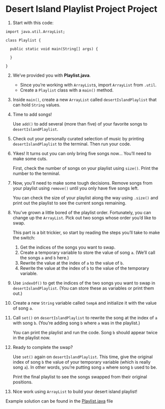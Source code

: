 # Desert Island Playlist Project Project

1. Start with this code:

```
import java.util.ArrayList;

class Playlist {
  
  public static void main(String[] args) {
    
  }
  
}
```

2. We’ve provided you with **Playlist.java**.

	- Since you’re working with ```ArrayList```s, import ```ArrayList``` from ```.util```.
	- Create a ```Playlist``` class with a ```main()``` method.

3. Inside ```main()```, create a new ```ArrayList``` called ```desertIslandPlaylist``` that can hold ```String``` values.

4. Time to add songs!

	Use ```add()``` to add several (more than five) of your favorite songs to ```desertIslandPlaylist```.

5. Check out your personally curated selection of music by printing ```desertIslandPlaylist``` to the terminal. Then run your code.

6. Yikes! It turns out you can only bring five songs now… You’ll need to make some cuts.

	First, check the number of songs on your playlist using ```size()```. Print the number to the terminal.

7. Now, you’ll need to make some tough decisions. Remove songs from your playlist using ```remove()``` until you only have five songs left.

	You can check the size of your playlist along the way using ```.size()``` and print out the playlist to see the current songs remaining.

8. You’ve grown a little bored of the playlist order. Fortunately, you can change up the ```ArrayList```. Pick out two songs whose order you’d like to swap.

	This part is a bit trickier, so start by reading the steps you’ll take to make the switch:

	1. Get the indices of the songs you want to swap.
	2. Create a temporary variable to store the value of song ```a```. (We’ll call the songs ```a``` and ```b``` here.)
	3. Rewrite the value at the index of ```a``` to the value of ```b```.
	4. Rewrite the value at the index of ```b``` to the value of the temporary variable.

9. Use ```indexOf()``` to get the indices of the two songs you want to swap in ```desertIslandPlaylist```. (You can store these as variables or print them out.)

10. Create a new ```String``` variable called ```tempA``` and initialize it with the value of song ```a```.

11. Call ```set()``` on ```desertIslandPlaylist``` to rewrite the song at the index of ```a``` with song ```b```. (You’re adding song ```b``` where ```a``` was in the playlist.)

	You can print the playlist and run the code. Song ```b``` should appear twice in the playlist now.

12. Ready to complete the swap?

	Use ```set()``` again on ```desertIslandPlaylist```. This time, give the original index of song ```b``` the value of your temporary variable (which is really song ```a```). In other words, you’re putting song ```a``` where song ```b``` used to be.

	Print the final playlist to see the songs swapped from their original positions.

13. Nice work using ```ArrayList``` to build your desert island playlist!

Example solution can be found in the [Playlist.java](https://github.com/upliftdev/Foundations/blob/main/6.ArrayLists/Desert_Island_Playlist_Project/src/main/java/com/examples/lists/Playlist.java) file